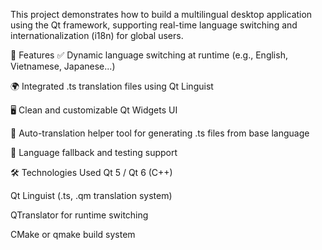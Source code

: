 This project demonstrates how to build a multilingual desktop application using the Qt framework, supporting real-time language switching and internationalization (i18n) for global users.

🚀 Features
✅ Dynamic language switching at runtime (e.g., English, Vietnamese, Japanese...)

🌍 Integrated .ts translation files using Qt Linguist

🖥️ Clean and customizable Qt Widgets UI

🔄 Auto-translation helper tool for generating .ts files from base language

🧪 Language fallback and testing support

🛠️ Technologies Used
Qt 5 / Qt 6 (C++)

Qt Linguist (.ts, .qm translation system)

QTranslator for runtime switching

CMake or qmake build system

